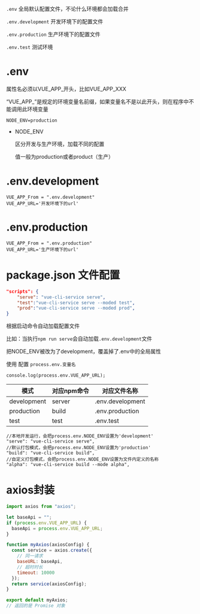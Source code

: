 `.env` 全局默认配置文件，不论什么环境都会加载合并

`.env.development` 开发环境下的配置文件

`.env.production` 生产环境下的配置文件

`.env.test` 测试环境



# .env

属性名必须以VUE_APP_开头，比如VUE_APP_XXX

“VUE_APP_”是规定的环境变量名前缀，如果变量名不是以此开头，则在程序中不能调用此环境变量

```
NODE_ENV=production
```

- NODE_ENV

  区分开发与生产环境，加载不同的配置

  值一般为production或者product（生产）

# .env.development

```
VUE_APP_From = ".env.development"
VUE_APP_URL='开发环境下的url'
```

# .env.production

```
VUE_APP_From = ".env.production"
VUE_APP_URL='生产环境下的url'

```



# package.json 文件配置

```json
"scripts": {
    "serve": "vue-cli-service serve",
    "test":"vue-cli-service serve --moded test",
    "prod":"vue-cli-service serve --moded prod",
}
```

根据启动命令自动加载配置文件

比如：当执行`npm run serve`会自动加载`.env.development`文件

把NODE_ENV被改为了development，覆盖掉了.env中的全局属性



使用 配置 `process.env.变量名`

```
console.log(process.env.VUE_APP_URL);
```



| 模式        | 对应npm命令 | 对应文件名称     |
| ----------- | ----------- | ---------------- |
| development | server      | .env.development |
| production  | build       | .env.production  |
| test        | test        | .env.test        |

```
//本地开发运行，会把process.env.NODE_ENV设置为'development'
"serve": "vue-cli-service serve", 
//默认打包模式，会把process.env.NODE_ENV设置为'production'
"build": "vue-cli-service build", 
//自定义打包模式，会把process.env.NODE_ENV设置为文件内定义的名称
"alpha": "vue-cli-service build --mode alpha", 
```



# axios封装

```javascript
import axios from "axios";

let baseApi = "";
if (process.env.VUE_APP_URL) {
  baseApi = process.env.VUE_APP_URL;
}

function myAxios(axiosConfig) {
  const service = axios.create({
    // 同一请求
    baseURL: baseApi,
    // 超时时长
    timeout: 10000
  });
  return service(axiosConfig);
}

export default myAxios;
// 返回的是 Promise 对象
```

